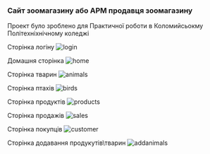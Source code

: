 ### Сайт зоомагазину або АРМ продавця зоомагазину
Проект було зроблено для Практичної роботи в Коломийсьокму Політехніхнічному коледжі

Сторінка логіну
![login](https://github.com/user-attachments/assets/210ea55c-30f0-45ba-9949-592af10dfbfb)

Домашня сторінка
![home](https://github.com/user-attachments/assets/7b93ce3a-23b2-45c5-84f0-77ecd9464ea6)

Сторінка тварин
![animals](https://github.com/user-attachments/assets/43071813-9d58-4b52-90bc-2188012ba914)

Сторінка птахів
![birds](https://github.com/user-attachments/assets/b22276c1-b146-433f-bb78-b692d9cc72f0)

Сторінка продуктів
![products](https://github.com/user-attachments/assets/e8897557-5c65-4620-b736-b08a31a0010a)

Сторінка продажів
![sales](https://github.com/user-attachments/assets/2286c3cd-709e-4ffc-80e7-b0b67a1e264c)

Сторінка покупців
![customer](https://github.com/user-attachments/assets/78a54c6f-2fc9-48c3-8040-bd86842ebb60)

Сторінка додавання продукутів\тварин
![addanimals](https://github.com/user-attachments/assets/72e0acce-2ac6-475c-980b-2cd7dade829e)








